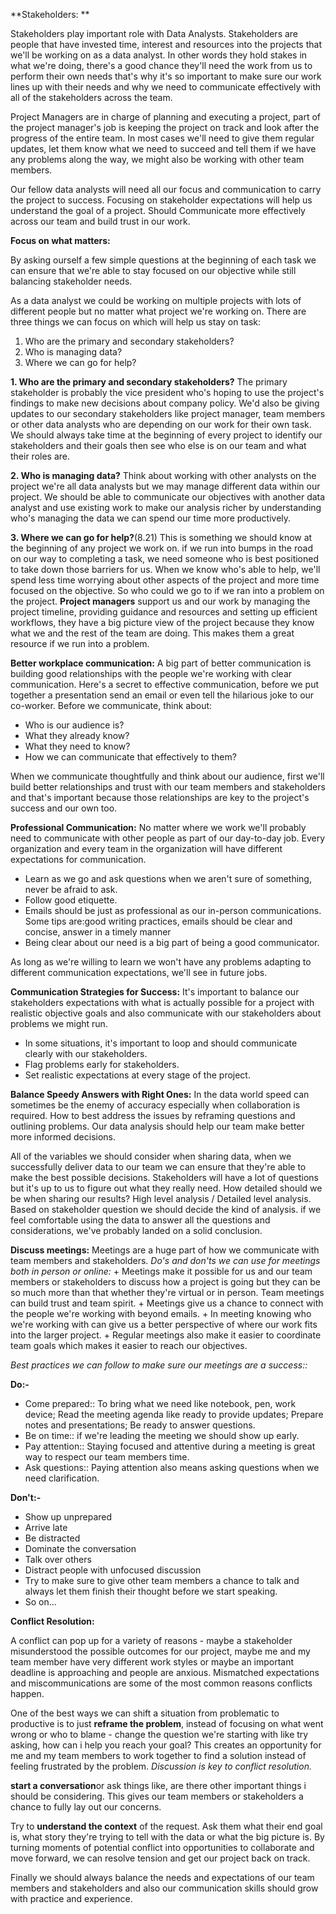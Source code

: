 **Stakeholders: **

Stakeholders play important role with Data Analysts. Stakeholders are people that have invested time, interest and resources into the projects that we'll be working on as a data analyst. In other words they hold stakes in what we're doing, there's a good chance they'll need the work from us to perform their own needs that's why it's so important to make sure our work lines up with their needs and why we need to communicate effectively with all of the stakeholders across the team. 

Project Managers are in charge of planning and executing a project, part of the project manager's job is keeping the project on track and look after the progress of the entire team. In most cases we'll need to give them regular updates, let them know what we need to succeed and tell them if we have any problems along the way, we might also be working with other team members. 

Our fellow data analysts will need all our focus and communication to carry the project to success. Focusing on stakeholder expectations will help us understand the goal of a project. Should Communicate more effectively across our team and build trust in our work. 

**Focus on what matters:**

By asking ourself a few simple questions at the beginning of each task we can ensure that we're able to stay focused on our objective while still balancing stakeholder needs. 

As a data analyst we could be working on multiple projects with lots of different people but no matter what project we're working on. There are three things we can focus on which will help us stay on task:
  1. Who are the primary and secondary stakeholders?
  2. Who is managing data?
  3. Where we can go for help?
  
**1. Who are the primary and secondary stakeholders?**
   The primary stakeholder is probably the vice president who's hoping to use the project's findings to make new decisions about company policy. We'd also be giving updates to  our secondary stakeholders like project manager, team members or other data analysts who are depending on our work for their own task. We should always take time at the beginning of every project to identify our stakeholders and their goals then see who else is on our team and what their roles are.
   
**2. Who is managing data?**
  Think about working with other analysts on the project we're all data analysts but we may manage different data within our project. We should be able to communicate our objectives with another data analyst and use existing work to make our analysis richer by understanding who's managing the data we can spend our time more productively.
  
 **3. Where we can go for help?**(8.21)
  This is something we should know at the beginning of any project we work on. if we run into bumps in the road on our way to completing a task, we need someone who is best positioned to take down those barriers for us. When we know who's able to help, we'll spend less time worrying about other aspects of the project and more time focused on the objective. So who could we go to if we ran into a problem on the project. **Project managers** support us and our work by managing the project timeline, providing guidance and resources and setting up efficient workflows, they have a big picture view of the project because they know what we and the rest of the team are doing. This makes them a great resource if we run into a problem. 
  
**Better workplace communication:**
A big part of better communication is building good relationships with the people we're working with clear communication. 
Here's a secret to effective communication, before we put together a presentation send an email or even tell the hilarious joke to our co-worker.
Before we communicate, think about:
+ Who is our audience is?
+ What they already know?
+ What they need to know?
+ How we can communicate that effectively to them?

When we communicate thoughtfully and think about our audience, first we'll build better relationships and trust with our team members and stakeholders and that's important because those relationships are key to the project's success and our own too. 

**Professional Communication:**
No matter where we work we'll probably need to communicate with other people as part of our day-to-day job. Every organization and every team in the organization will have different expectations for communication. 
+ Learn as we go and ask questions when we aren't sure of something, never be afraid to ask.
+ Follow good etiquette.
+ Emails should be just as professional as our in-person communications. Some tips are:good writing practices, emails should be clear and concise, answer in a timely manner
+ Being clear about our need is a big part of being a good communicator. 

As long as we're willing to learn we won't have any problems adapting to different communication expectations, we'll see in future jobs. 

**Communication Strategies for Success:**
 It's important to balance our stakeholders expectations with what is actually possible for a project with realistic objective goals and also communicate with our stakeholders about problems we might run. 
 + In some situations, it's important to loop and should communicate clearly with our stakeholders. 
 + Flag problems early for stakeholders.
 + Set realistic expectations at every stage of the project. 
 
 **Balance Speedy Answers with Right Ones:**
 In the data world speed can sometimes be the enemy of accuracy especially when collaboration is required. How to best address the issues by reframing questions and outlining 
problems. Our data analysis should help our team make better more informed decisions.

All of the variables we should consider when sharing data, when we successfully deliver data to our team we can ensure that they're able to make the best possible decisions.
Stakeholders will have a lot of questions but it's up to us to figure out what they really need. 
How detailed should we be when sharing our results? High level analysis / Detailed level analysis. Based on stakeholder question we should decide the kind of analysis.
if we feel comfortable using the data to answer all the questions and considerations, we've probably landed on a solid conclusion.

**Discuss meetings:**
Meetings are a huge part of how we communicate with team members and stakeholders.
    _Do's and don'ts we can use for meetings both in person or online:_
    + Meetings make it possible for us and our team members or stakeholders to discuss how a project is going but they can be so much more than that whether they're virtual or in person. Team meetings can build trust and team spirit.
    + Meetings give us a chance to connect with the people we're working with beyond emails. 
    + In meeting knowing who we're working with can give us a better perspective of where our work fits into the larger project.
    + Regular meetings also make it easier to coordinate team goals which makes it easier to reach our objectives.
    
   _Best practices we can follow to make sure our meetings are a success::_
    
   **Do:-**
   
   + Come prepared:: To bring what we need like notebook, pen, work device; Read the meeting agenda like ready to provide updates; 
                     Prepare notes and presentations; Be ready to answer questions.
   + Be on time:: if we're leading the meeting we should show up early.
   + Pay attention:: Staying focused and attentive during a meeting is great way to respect our team members time.
   + Ask questions:: Paying attention also means asking questions when we need clarification.

  
   **Don't:-**
   
   + Show up unprepared
   + Arrive late
   + Be distracted
   + Dominate the conversation
   + Talk over others
   + Distract people with unfocused discussion
   + Try to make sure to give other team members a chance to talk and always let them finish their thought before we start speaking.
   + So on...

**Conflict Resolution:**

A conflict can pop up for a variety of reasons - maybe a stakeholder misunderstood the possible outcomes for our project, maybe me and my team member have very different work styles or maybe an important deadline is approaching and people are anxious. Mismatched expectations and miscommunications are some of the most common reasons conflicts happen.

One of the best ways we can shift a situation from problematic to productive is to just **reframe the problem**, instead of focusing on what went wrong or who to blame - change the question we're starting with like try asking, how can i help you reach your goal? This creates an opportunity for me and my team members to work together to find a solution instead of feeling frustrated by the problem. _Discussion is key to conflict resolution._


**start a conversation**or ask things like, are there other important things i should be considering. This gives our team members or stakeholders a chance to fully lay out our concerns. 

Try to **understand the context** of the request. Ask them what their end goal is, what story they're trying to tell with the data or what the big picture is. By turning moments of potential conflict into opportunities to collaborate and move forward, we can resolve tension and get our project back on track. 

Finally we should always balance the needs and expectations of our team members and stakeholders and also our communication skills should grow with practice and experience. 
 
